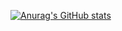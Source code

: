 [![Anurag's GitHub stats](https://github-readme-stats.vercel.app/api?username=marbou090)](https://github.com/anuraghazra/github-readme-stats)
